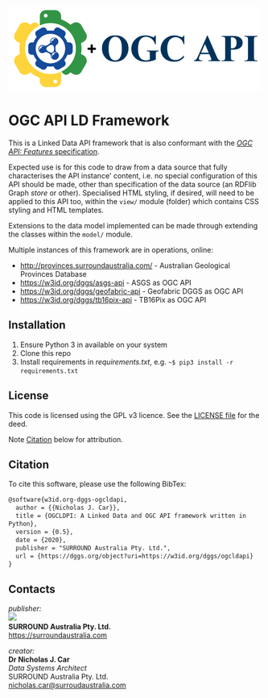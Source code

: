 ![](ogc-ld-api.png)

# OGC API LD Framework
This is a Linked Data API framework that is also conformant with the [_OGC API: Features_ specification](http://www.opengis.net/doc/IS/ogcapi-features-1/1.0).

Expected use is for this code to draw from a data source that fully characterises the API instance' content, i.e. no special configuration of this API should be made, other than specification of the data source (an RDFlib Graph *store* or other). Specialised HTML styling, if desired, will need to be applied to this API too, within the `view/` module (folder) which contains CSS styling and HTML templates.

Extensions to the data model implemented can be made through extending the classes within the `model/` module.

Multiple instances of this framework are in operations, online:

* <http://provinces.surroundaustralia.com/> - Australian Geological Provinces Database
* <https://w3id.org/dggs/asgs-api> - ASGS as OGC API
* <https://w3id.org/dggs/geofabric-api> - Geofabric DGGS as OGC API
* <https://w3id.org/dggs/tb16pix-api> - TB16Pix as OGC API



## Installation
1. Ensure Python 3 in available on your system
2. Clone this repo
3. Install requirements in *requirements.txt*, e.g. `~$ pip3 install -r requirements.txt`


## License  
This code is licensed using the GPL v3 licence. See the [LICENSE file](LICENSE) for the deed. 

Note [Citation](#citation) below for attribution.


## Citation
To cite this software, please use the following BibTex:

```
@software{w3id.org-dggs-ogcldapi,
  author = {{Nicholas J. Car}},
  title = {OGCLDPI: A Linked Data and OGC API framework written in Python},
  version = {0.5},
  date = {2020},
  publisher = "SURROUND Australia Pty. Ltd.",
  url = {https://dggs.org/object?uri=https://w3id.org/dggs/ogcldapi}
}
```


## Contacts

*publisher:*  
![](style/SURROUND-logo-100.png)  
**SURROUND Australia Pty. Ltd.**  
<https://surroundaustralia.com>  

*creator:*  
**Dr Nicholas J. Car**  
*Data Systems Architect*  
SURROUND Australia Pty. Ltd.  
<nicholas.car@surroudaustralia.com>  
